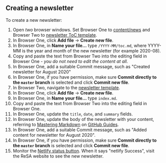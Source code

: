 ## Creating a newsletter

To create a new newsletter:
1. Open *two* browser windows. Set Browser One to [content/news](https://github.com/researchsoft/website/tree/master/content/news) and Browser Two to [newsletter ToC template](https://raw.githubusercontent.com/researchsoft/website/master/newsletter-template/toc.md).
1. In Browser One, click **Add file** -> **Create new file**.
1. In Browser One, in **Name your file...** type ```/YYYY-MM/toc.md```, where YYYY-MM is the year and month of the new newsletter (for example 2020-08).
1. Copy and paste the text from Browser Two into the editing field in Browser One - _you do not need to edit the content at all_.
1. In Browser One, add a suitable Commit message, such as "Created newsletter for August 2020"
1. In Browser One, if you have permission, make sure **Commit directly to the ```master``` branch** is selected and click **Commit new file**.
1. In Browser Two, navigate to the [newsletter template](https://raw.githubusercontent.com/researchsoft/website/master/newsletter-template/index.md).
1. In Browser One, click **Add file** -> **Create new file**.
1. In Browser One, in **Name your file...** type ```index.md```.
1. Copy and paste the text from Browser Two into the editing field in Browser One.
1. In Browser One, update the ```title```, ```date```, and ```summary``` fields.
1. In Browser One, update the body of the newsletter with your content, referring to [Mastering Markdown](https://guides.github.com/features/mastering-markdown/) on [GitHub Guides](https://guides.github.com/).
1. In Browser One, add a suitable Commit message, such as "Added content for newsletter for August 2020".
1. In Browser One, if you have permission, make sure **Commit directly to the ```master``` branch** is selected and click **Commit new file**.
1. Monitor the [Netlify status button](https://github.com/researchsoft/website). When it says "netlify Success", visit the ReSA website to see the new newsletter.
